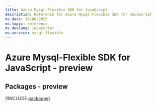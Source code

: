 ```yaml
---
title: Azure Mysql-Flexible SDK for JavaScript
description: Reference for Azure Mysql-Flexible SDK for JavaScript
ms.date: 10/06/2025
ms.topic: reference
ms.devlang: javascript
ms.service: mysql-flexible
---
```

# Azure Mysql-Flexible SDK for JavaScript - preview
## Packages - preview
[!INCLUDE [packages](mysql-flexible-index.md)]